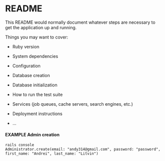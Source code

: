 # README

This README would normally document whatever steps are necessary to get the
application up and running.

Things you may want to cover:

* Ruby version

* System dependencies

* Configuration

* Database creation

* Database initialization

* How to run the test suite

* Services (job queues, cache servers, search engines, etc.)

* Deployment instructions

* ...


#### EXAMPLE Admin creation

```
rails console
Administrator.create(email: "andy314@gmail.com", password: "password", first_name: "Andrei", last_name: "Litvin")
```
